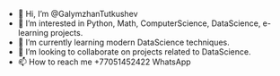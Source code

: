 - 👋 Hi, I’m @GalymzhanTutkushev
- 👀 I’m interested in Python, Math, ComputerScience, DataScience, e-learning projects.
- 🌱 I’m currently learning modern DataScience techniques.
- 💞️ I’m looking to collaborate on projects related to DataScience.
- 📫 How to reach me +77051452422 WhatsApp

<!---
GalymzhanTutkushev/GalymzhanTutkushev is a ✨ special ✨ repository because its `README.md` (this file) appears on your GitHub profile.
You can click the Preview link to take a look at your changes.
--->
